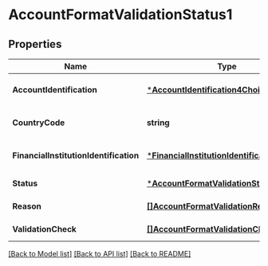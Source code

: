 # AccountFormatValidationStatus1

## Properties
Name | Type | Description | Notes
------------ | ------------- | ------------- | -------------
**AccountIdentification** | [***AccountIdentification4Choice**](AccountIdentification4Choice.md) |  | [optional] [default to null]
**CountryCode** | **string** |  | [optional] [default to null]
**FinancialInstitutionIdentification** | [***FinancialInstitutionIdentification24**](FinancialInstitutionIdentification24.md) |  | [optional] [default to null]
**Status** | [***AccountFormatValidationStatus1Code**](AccountFormatValidationStatus1Code.md) |  | [default to null]
**Reason** | [**[]AccountFormatValidationReason1Code**](AccountFormatValidationReason1Code.md) |  | [default to null]
**ValidationCheck** | [**[]AccountFormatValidationCheck1**](AccountFormatValidationCheck1.md) |  | [default to null]

[[Back to Model list]](../README.md#documentation-for-models) [[Back to API list]](../README.md#documentation-for-api-endpoints) [[Back to README]](../README.md)

